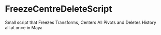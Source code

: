 # FreezeCentreDeleteScript
Small script that Freezes Transforms, Centers All Pivots and Deletes History all at once in Maya
